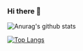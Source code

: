 ### Hi there 👋
![Anurag's github stats](https://github-readme-stats.vercel.app/api?username=Hardikbhanot&theme=algolia&show_icons=true)

[![Top Langs](https://github-readme-stats.vercel.app/api/top-langs/?username=Hardikbhanot&layout=compact&theme=algolia)](https://github.com/anuraghazra/github-readme-stats)
<!--
**Hardikbhanot/Hardikbhanot** is a ✨ _special_ ✨ repository because its `README.md` (this file) appears on your GitHub profile.

Here are some ideas to get you started:

- 🔭 I’m currently working on ...
- 🌱 I’m currently learning ...
- 👯 I’m looking to collaborate on ...
- 🤔 I’m looking for help with ...
- 💬 Ask me about ...
- 📫 How to reach me: ...
- 😄 Pronouns: ...
- ⚡ Fun fact: ...
-->
